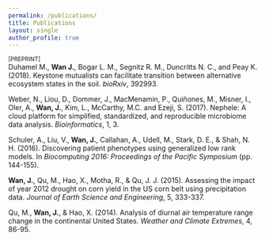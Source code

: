 ```yaml
---
permalink: /publications/
title: Publications
layout: single
author_profile: true
---
```


<small>[PREPRINT]</small><br />
Duhamel M., <b>Wan J.</b>, Bogar L. M., Segnitz R. M., Duncritts N. C., and Peay K. (2018). Keystone mutualists can facilitate transition between alternative ecosystem states in the soil. _bioRxiv_, 392993. <a href="https://www.biorxiv.org/content/10.1101/392993v1"><i class="fa fa-fw fa-link" aria-hidden="true"></i></a>

Weber, N., Liou, D., Dommer, J., MacMenamin, P., Quiñones, M., Misner, I., Oler, A., **Wan, J.**, Kim, L., McCarthy, M.C. and Ezeji, S. (2017). Nephele: A cloud platform for simplified, standardized, and reproducible microbiome data analysis. _Bioinformatics_, 1, 3.
<a href="https://www.ncbi.nlm.nih.gov/pubmed/29028892"><i class="fa fa-fw fa-link" aria-hidden="true"></i></a>

Schuler, A., Liu, V., **Wan, J.**, Callahan, A., Udell, M., Stark, D. E., & Shah, N. H. (2016). Discovering patient phenotypes using generalized low rank models. In _Biocomputing 2016: Proceedings of the Pacific Symposium_ (pp. 144-155).
<a href="https://www.ncbi.nlm.nih.gov/pmc/articles/PMC4836913/"><i class="fa fa-fw fa-link" aria-hidden="true"></i></a>

**Wan, J.**, Qu, M., Hao, X., Motha, R., & Qu, J. J. (2015). Assessing the impact of year 2012 drought on corn yield in the US corn belt using precipitation data. _Journal of Earth Science and Engineering_, 5, 333-337.

Qu, M., **Wan, J.**, & Hao, X. (2014). Analysis of diurnal air temperature range change in the continental United States. _Weather and Climate Extremes_, 4, 86-95.
